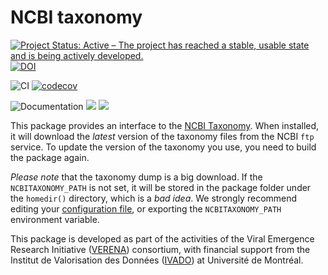 # NCBI taxonomy

[![Project Status: Active – The project has reached a stable, usable state and is being actively developed.](https://www.repostatus.org/badges/latest/active.svg)](https://www.repostatus.org/#active) [![DOI](https://zenodo.org/badge/312718490.svg)](https://zenodo.org/badge/latestdoi/312718490)


![CI](https://github.com/PoisotLab/NCBITaxonomy.jl/workflows/CI/badge.svg) [![codecov](https://codecov.io/gh/PoisotLab/NCBITaxonomy.jl/branch/master/graph/badge.svg)](https://codecov.io/gh/PoisotLab/NCBITaxonomy.jl)

![Documentation](https://github.com/PoisotLab/NCBITaxonomy.jl/workflows/Documentation/badge.svg) [![](https://img.shields.io/badge/docs-stable-blue.svg)](https://ecojulia.github.io/NCBITaxonomy.jl/stable) [![](https://img.shields.io/badge/docs-dev-blue.svg)](https://ecojulia.github.io/NCBITaxonomy.jl/dev)

This package provides an interface to the [NCBI Taxonomy][ncbitax]. When
installed, it will download the *latest* version of the taxonomy files from the
NCBI `ftp` service. To update the version of the taxonomy you use, you need to
build the package again.

[ncbitax]: https://www.ncbi.nlm.nih.gov/taxonomy

*Please note* that the taxonomy dump is a big download. If the
`NCBITAXONOMY_PATH` is not set, it will be stored in the package folder under
the `homedir()` directory, which is a *bad idea*. We strongly recommend editing
your [configuration
file](https://docs.julialang.org/en/v1/manual/environment-variables/), or
exporting the `NCBITAXONOMY_PATH` environment variable.

This package is developed as part of the activities of the Viral Emergence
Research Initiative ([VERENA][verena]) consortium, with financial support from
the Institut de Valorisation des Données ([IVADO][ivado]) at Université de
Montréal.

[verena]: https://www.viralemergence.org/
[ivado]: https://ivado.ca/en/
